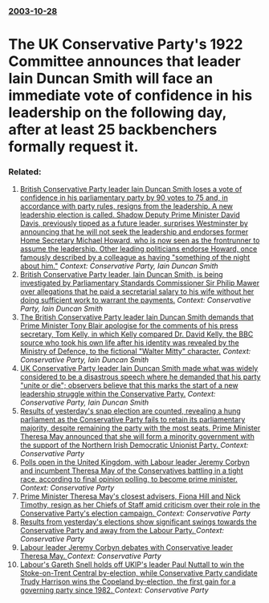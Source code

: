 ### [2003-10-28](/news/2003/10/28/index.md)

#  The UK Conservative Party's 1922 Committee announces that leader Iain Duncan Smith will face an immediate vote of confidence in his leadership on the following day, after at least 25 backbenchers formally request it.




### Related:

1. [ British Conservative Party leader Iain Duncan Smith loses a vote of confidence in his parliamentary party by 90 votes to 75 and, in accordance with party rules, resigns from the leadership. A new leadership election is called. Shadow Deputy Prime Minister David Davis, previously tipped as a future leader, surprises Westminster by announcing that he will not seek the leadership and endorses former Home Secretary Michael Howard, who is now seen as the frontrunner to assume the leadership. Other leading politicians endorse Howard, once famously described by a colleague as having "something of the night about him."](/news/2003/10/29/british-conservative-party-leader-iain-duncan-smith-loses-a-vote-of-confidence-in-his-parliamentary-party-by-90-votes-to-75-and-in-accorda.md) _Context: Conservative Party, Iain Duncan Smith_
2. [ British Conservative Party leader, Iain Duncan Smith, is being investigated by Parliamentary Standards Commissioner Sir Philip Mawer over allegations that he paid a secretarial salary to his wife without her doing sufficient work to warrant the payments.](/news/2003/10/14/british-conservative-party-leader-iain-duncan-smith-is-being-investigated-by-parliamentary-standards-commissioner-sir-philip-mawer-over-a.md) _Context: Conservative Party, Iain Duncan Smith_
3. [ The British Conservative Party leader Iain Duncan Smith demands that Prime Minister Tony Blair apologise for the comments of his press secretary, Tom Kelly, in which Kelly compared Dr. David Kelly, the BBC source who took his own life after his identity was revealed by the Ministry of Defence, to the fictional "Walter Mitty" character.](/news/2003/08/10/the-british-conservative-party-leader-iain-duncan-smith-demands-that-prime-minister-tony-blair-apologise-for-the-comments-of-his-press-secr.md) _Context: Conservative Party, Iain Duncan Smith_
4. [ UK Conservative Party leader Iain Duncan Smith made what was widely considered to be a disastrous speech where he demanded that his party "unite or die"; observers believe that this marks the start of a new leadership struggle within the Conservative Party.](/news/2002/11/5/uk-conservative-party-leader-iain-duncan-smith-made-what-was-widely-considered-to-be-a-disastrous-speech-where-he-demanded-that-his-party.md) _Context: Conservative Party, Iain Duncan Smith_
5. [Results of yesterday's snap election are counted, revealing a hung parliament as the Conservative Party fails to retain its parliamentary majority, despite remaining the party with the most seats. Prime Minister Theresa May announced that she will form a minority government with the support of the Northern Irish Democratic Unionist Party. ](/news/2017/06/9/results-of-yesterday-s-snap-election-are-counted-revealing-a-hung-parliament-as-the-conservative-party-fails-to-retain-its-parliamentary-ma.md) _Context: Conservative Party_
6. [Polls open in the United Kingdom, with Labour leader Jeremy Corbyn and incumbent Theresa May of the Conservatives battling in a tight race, according to final opinion polling, to become prime minister. ](/news/2017/06/8/polls-open-in-the-united-kingdom-with-labour-leader-jeremy-corbyn-and-incumbent-theresa-may-of-the-conservatives-battling-in-a-tight-race.md) _Context: Conservative Party_
7. [Prime Minister Theresa May's closest advisers, Fiona Hill and Nick Timothy, resign as her Chiefs of Staff amid criticism over their role in the Conservative Party's election campaign. ](/news/2017/06/10/prime-minister-theresa-may-s-closest-advisers-fiona-hill-and-nick-timothy-resign-as-her-chiefs-of-staff-amid-criticism-over-their-role-in.md) _Context: Conservative Party_
8. [Results from yesterday's elections show significant swings towards the Conservative Party and away from the Labour Party. ](/news/2017/05/5/results-from-yesterday-s-elections-show-significant-swings-towards-the-conservative-party-and-away-from-the-labour-party.md) _Context: Conservative Party_
9. [Labour leader Jeremy Corbyn debates with Conservative leader Theresa May. ](/news/2017/05/29/labour-leader-jeremy-corbyn-debates-with-conservative-leader-theresa-may.md) _Context: Conservative Party_
10. [Labour's Gareth Snell holds off UKIP's leader Paul Nuttall to win the Stoke-on-Trent Central by-election, while Conservative Party candidate Trudy Harrison wins the Copeland by-election, the first gain for a governing party since 1982. ](/news/2017/02/23/labour-s-gareth-snell-holds-off-ukip-s-leader-paul-nuttall-to-win-the-stoke-on-trent-central-by-election-while-conservative-party-candidate.md) _Context: Conservative Party_
